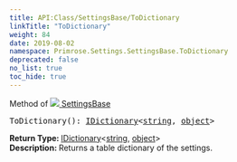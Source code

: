 ```yaml
---
title: API:Class/SettingsBase/ToDictionary
linkTitle: "ToDictionary"
weight: 84
date: 2019-08-02
namespace: Primrose.Settings.SettingsBase.ToDictionary
deprecated: false
no_list: true
toc_hide: true
---
```

Method of <a href="/docs/api-reference/Class/SettingsBase"><img src="/icons/silk/cog.png"/>&nbsp;SettingsBase</a>
<pre class="method-declaration">
ToDictionary(): <a class="type" href="/docs/api-reference/System/IDictionary">IDictionary</a><<a class="type" href="/docs/api-reference/System/string">string</a>, <a class="type" href="/docs/api-reference/System/object">object</a>></pre>
<b>Return Type: </b>
<a class="type" href="/docs/api-reference/System/IDictionary">IDictionary</a><<a class="type" href="/docs/api-reference/System/string">string</a>, <a class="type" href="/docs/api-reference/System/object">object</a>>
<br/>
<b>Description: </b>
Returns a table dictionary of the settings.

